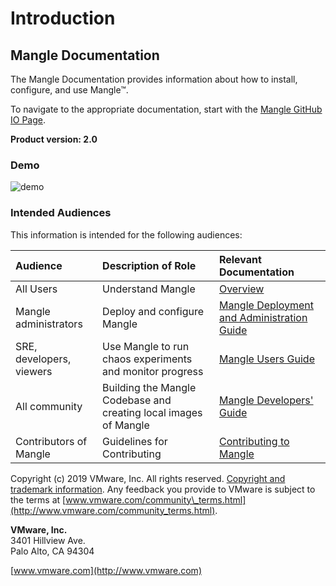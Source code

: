 # Introduction

## Mangle Documentation

The Mangle Documentation provides information about how to install, configure, and use Mangle™.

To navigate to the appropriate documentation, start with the [Mangle GitHub IO Page](https://vmware.github.io/mangle/).

**Product version: 2.0**
### Demo

 ![demo](https://www.youtube.com/watch?v=g1xKYuetrNU)

### Intended Audiences

This information is intended for the following audiences:

| **Audience** | **Description of Role** | **Relevant Documentation** |
| :--- | :--- | :--- |
| All Users | Understand Mangle | [Overview](https://vmware-1.gitbook.io/mangle/overview) |
| Mangle administrators | Deploy and configure Mangle | [Mangle Deployment and Administration Guide](https://vmware-1.gitbook.io/mangle/mangle-administration) |
| SRE, developers, viewers | Use Mangle to run chaos experiments and monitor progress | [Mangle Users Guide](https://vmware-1.gitbook.io/mangle/sre-developers-and-users) |
| All community | Building the Mangle Codebase and creating local images of Mangle | [Mangle Developers' Guide](https://vmware-1.gitbook.io/mangle/building-the-mangle-codebase) |
| Contributors of Mangle | Guidelines for Contributing | [Contributing to Mangle](https://vmware-1.gitbook.io/mangle/contributing-to-mangle) |

Copyright \(c\) 2019 VMware, Inc. All rights reserved. [Copyright and trademark information](http://pubs.vmware.com/copyright-trademark.html). Any feedback you provide to VMware is subject to the terms at [www.vmware.com/community\_terms.html](http://www.vmware.com/community_terms.html).

**VMware, Inc.**  
3401 Hillview Ave.  
Palo Alto, CA 94304

[www.vmware.com](http://www.vmware.com)

